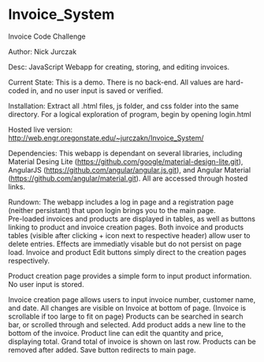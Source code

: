 # Invoice_System
Invoice Code Challenge

Author: Nick Jurczak

Desc: JavaScript Webapp for creating, storing, and editing invoices.

Current State: This is a demo.  There is no back-end.  All values are hard-coded in, and no user input is saved or verified.

Installation: Extract all .html files, js folder, and css folder into the same directory.  For a logical exploration of program,
begin by opening login.html

Hosted live version: http://web.engr.oregonstate.edu/~jurczakn/Invoice_System/

Dependencies: This webapp is dependant on several libraries, including Material Desing Lite (https://github.com/google/material-design-lite.git),
AngularJS (https://github.com/angular/angular.js.git), and Angular Material (https://github.com/angular/material.git).  All are accessed
through hosted links.

Rundown: The webapp includes a log in page and a registration page (neither persistant) that upon login brings you to the main page.  
Pre-loaded invoices and products are displayed in tables, as well as buttons linking to product and invoice creation pages.  Both 
invoice and products tables (visible after clicking + icon next to respective header) allow user to delete entries.  Effects are
immediatly visable but do not persist on page load.  Invoice and product Edit buttons simply direct to the creation pages respectively.

Product creation page provides a simple form to input product information.  No user input is stored.

Invoice creation page allows users to input invoice number, customer name, and date.  All changes are visible on Invoice at bottom of
page. (Invoice is scrollable if too large to fit on page)  Products can be searched in search bar, or scrolled through and selected.
Add product adds a new line to the bottom of the invoice.  Product line can edit the quantity and price, displaying total.  Grand total
of invoice is shown on last row.  Products can be removed after added.  Save button redirects to main page.
